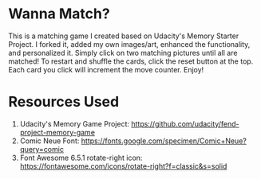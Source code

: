# Wanna Match?

This is a matching game I created based on Udacity's Memory Starter Project. I forked it, added my own images/art, enhanced the functionality, and personalized it. Simply click on two matching pictures until all are matched! To restart and shuffle the cards, click the reset button at the top. Each card you click will increment the move counter. Enjoy!

# Resources Used

1. Udacity's Memory Game Project: https://github.com/udacity/fend-project-memory-game
2. Comic Neue Font: https://fonts.google.com/specimen/Comic+Neue?query=comic
3. Font Awesome 6.5.1 rotate-right icon: https://fontawesome.com/icons/rotate-right?f=classic&s=solid

